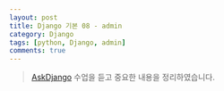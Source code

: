 ```yaml
---
layout: post
title: Django 기본 08 - admin
category: Django
tags: [python, Django, admin]
comments: true
---
```

> [AskDjango](https://nomade.kr/vod/django) 수업을 듣고 중요한 내용을 정리하였습니다.
